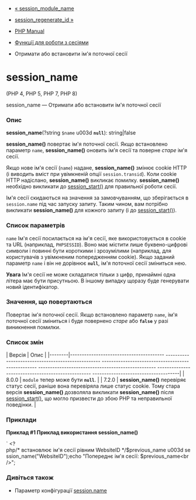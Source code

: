 - [« session_module_name](function.session-module-name.md)
- [session_regenerate_id »](function.session-regenerate-id.md)

- [PHP Manual](index.md)
- [Функції для роботи з сесіями](ref.session.md)
- Отримати або встановити ім'я поточної сесії

# session_name

(PHP 4, PHP 5, PHP 7, PHP 8)

session_name — Отримати або встановити ім'я поточної сесії

### Опис

**session_name**(?string `$name` u003d **`null`**): string\|false

**session_name()** повертає ім'я поточної сесії. Якщо встановлено параметр
`name`, **session_name()** оновить ім'я сесії та поверне *старе* ім'я
сесії.

Якщо нове ім'я сесії (`name`) надане, **session_name()**
змінює cookie HTTP (і виводить вміст при увімкненій опції
`session.transid`). Коли cookie HTTP надіслано, **session_name()**
викликає помилку. **session_name()** необхідно викликати до
[session_start()](function.session-start.md) для правильної роботи
сесії.

Ім'я сесії скидаються на значення за замовчуванням, що зберігається в
`session.name` під час запуску запиту. Таким чином, вам потрібно
викликати **session_name()** для кожного запиту (і до
[session_start()](function.session-start.md)).

### Список параметрів

`name`
Ім'я сесії посилається на ім'я сесії, яке використовується в cookie та URL
(наприклад, `PHPSESSID`). Воно має містити лише буквено-цифрові
символи і повинні бути короткими і зрозумілими (наприклад, для користувачів
з увімкненим попередженням cookie). Якщо заданий параметр `name` і він не
дорівнює **`null`**, ім'я поточної сесії зміниться нею.

**Увага**
Ім'я сесії не може складатися тільки з цифр, принаймні одна літера
має бути присутньою. В іншому випадку щоразу буде
генерувати новий ідентифікатор.

### Значення, що повертаються

Повертає ім'я поточної сесії. Якщо встановлено параметр `name`, ім'я поточної
сесії зміниться і буде повернено *старе* або **`false`** у разі
виникнення помилки.

### Список змін

| Версія | Опис |
|--------|---------------------------------------- -------------------------------------------------- -------------------------------------------------- -------------------------------------------------- -------------------------------------------------- -------------------------------------|
| 8.0.0 | `module` тепер може бути **`null`**. |
| 7.2.0 | **session_name()** перевіряє статус сесії, раніше вона перевіряла лише статус cookie. Тому стара версія **session_name()** дозволяла викликати **session_name()** після [session_start()](function.session-start.md), що могло призвести до збою PHP та неправильної поведінки. |

### Приклади

**Приклад #1 Приклад використання **session_name()****

` <?php/* встановлює ім'я сесії рівним WebsiteID */$previous_name u003d session_name("WebsiteID");echo "Попереднє ім'я сесії: $previous_name<br />";

### Дивіться також

- Параметр конфігурації
[session.name](session.configuration.md#ini.session.name)
